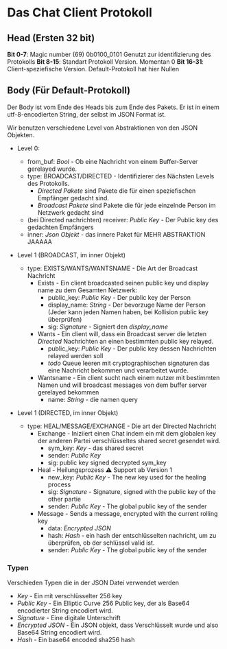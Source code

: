 # Das Chat Client Protokoll
## Head (Ersten 32 bit)
**Bit 0-7**: Magic number (69) 0b0100_0101
    Genutzt zur identifizierung des Protokolls
**Bit 8-15**: Standart Protokoll Version. Momentan 0
**Bit 16-31**: Client-speziefische Version. Default-Protokoll hat hier Nullen

## Body (Für Default-Protokoll)
Der Body ist vom Ende des Heads bis zum Ende des Pakets. Er ist in einem utf-8-encodierten String, der selbst im JSON Format ist.

Wir benutzen verschiedene Level von Abstraktionen von den JSON Objekten.



- Level 0:
    - from_buf: *Bool* - Ob eine Nachricht von einem Buffer-Server gerelayed wurde.
    - type: BROADCAST/DIRECTED - Identifizierer des Nächsten Levels des Protokolls.
        - *Directed Pakete* sind Pakete die für einen speziefischen Empfänger gedacht sind.
        - *Broadcast Pakete* sind Pakete die für jede einzelnde Person im Netzwerk gedacht sind
    - (bei Directed nachrichten) receiver: *Public Key* - Der Public key des gedachten Empfängers
    - inner: *Json Objekt* - das innere Paket für MEHR ABSTRAKTION JAAAAA

- Level 1 (BROADCAST, im inner Objekt)
    - type: EXISTS/WANTS/WANTSNAME - Die Art der Broadcast Nachricht
        - Exists - Ein client broadcasted seinen public key und display name zu dem Gesamten Netzwerk:
            - public_key: *Public Key* - Der public key der Person
            - display_name: *String* - Der bevorzuge Name der Person (Jeder kann jeden Namen haben, bei Kollision public key überprüfen)
            - sig: *Signature* - Signiert den *display_name*
        - Wants - Ein client will, dass ein Broadcast server die letzten *Directed* Nachrichten an einen bestimmten public key relayed.
            - public_key: *Public Key* - Der public key dessen Nachrichten relayed werden soll
            - *todo* Queue leeren mit cryptographischen signaturen das eine Nachricht bekommen und verarbeitet wurde.
        - Wantsname - Ein client sucht nach einem nutzer mit bestimmten Namen und will broadcast messages von dem buffer server gerelayed bekommen
            - name: *String* - die namen query

- Level 1 (DIRECTED, im inner Objekt)
    - type: HEAL/MESSAGE/EXCHANGE - Die art der Directed Nachricht
        - Exchange - Iniziiert einen Chat indem ein mit dem globalen key der anderen Partei verschlüsseltes shared secret gesendet wird.
            - sym_key: *Key* - das shared secret
            - sender: *Public Key*
            - sig: public key signed decrypted sym_key
        - Heal - Heilungsprozess ⚠️ Support ab Version 1
            - new_key: *Public Key* - The new key used for the healing process
            - sig: *Signature* - Signature, signed with the public key of the other partie
            - sender: *Public Key* - The global public key of the sender
        - Message - Sends a message, encrypted with the current rolling key
            - data: *Encrypted JSON*
            - hash: *Hash* - ein hash der entschlüsselten nachricht, um zu überprüfen, ob der schlüssel valid ist.
            - sender: *Public Key* - The global public key of the sender



### Typen
Verschieden Typen die in der JSON Datei verwendet werden
- *Key* - Ein mit verschlüsselter 256 key
- *Public Key* - Ein Elliptic Curve 256 Public key, der als Base64 encodierter String encodiert wird.
- *Signature* - Eine digitale Unterschrift
- *Encrypted JSON* - Ein JSON objekt, dass Verschlüsselt wurde und also Base64 String encodiert wird.
- *Hash* - Ein base64 encoded sha256 hash